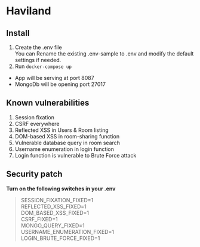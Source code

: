 # Haviland
## Install
1. Create the .env file  
You can Rename the existing .env-sample to .env and modify the default settings if needed.
2. Run `docker-compose up`
 - App will be serving at port 8087
 - MongoDb will be opening port 27017
## Known vulnerabilities
1. Session fixation
2. CSRF everywhere
3. Reflected XSS in Users & Room listing
4. DOM-based XSS in room-sharing function
5. Vulnerable database query in room search
6. Username enumeration in login function
7. Login function is vulnerable to Brute Force attack
## Security patch
**Turn on the following switches in your .env**
> SESSION_FIXATION_FIXED=1  
> REFLECTED_XSS_FIXED=1  
> DOM_BASED_XSS_FIXED=1  
> CSRF_FIXED=1  
> MONGO_QUERY_FIXED=1  
> USERNAME_ENUMERATION_FIXED=1  
> LOGIN_BRUTE_FORCE_FIXED=1  
